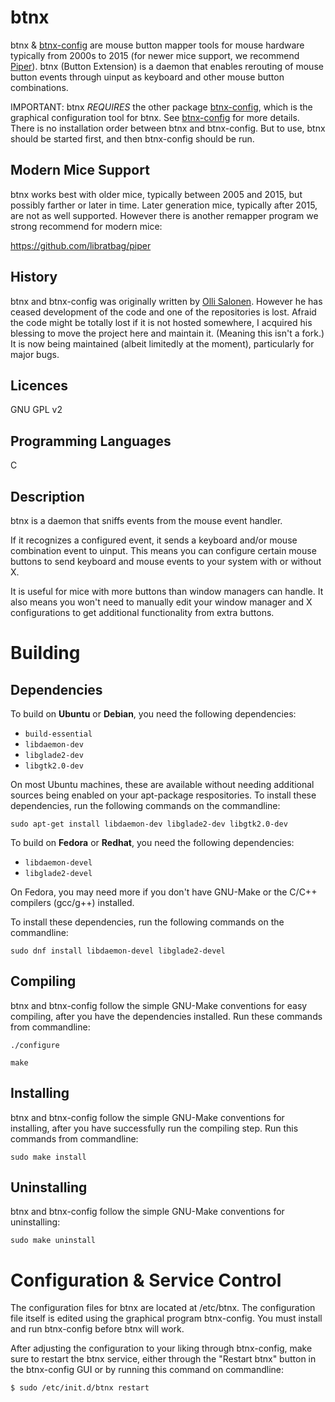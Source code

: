 btnx
====

btnx & [btnx-config](https://github.com/cdobrich/btnx-config) are mouse button mapper tools for mouse hardware typically from 2000s to 2015 (for newer mice support, we recommend [Piper](https://github.com/libratbag/piper)). btnx (Button Extension) is a daemon that enables rerouting of mouse button events through uinput as keyboard and other mouse button combinations. 

IMPORTANT: btnx *REQUIRES* the other package [btnx-config](https://github.com/cdobrich/btnx-config), which is the graphical configuration tool for btnx. See [btnx-config](https://github.com/cdobrich/btnx-config) for more details. There is no installation order between btnx and btnx-config. But to use, btnx should be started first, and then btnx-config should be run. 


Modern Mice Support
----
btnx works best with older mice, typically between 2005 and 2015, but possibly farther or later in time. Later generation mice, typically after 2015, are not as well supported. However there is another remapper program we strong recommend for modern mice:

https://github.com/libratbag/piper


History
----
btnx and btnx-config was originally written by [Olli Salonen](https://launchpad.net/~daou). However he has ceased development of the code and one of the repositories is lost. Afraid the code might be totally lost if it is not hosted somewhere, I acquired his blessing to move the project here and maintain it. (Meaning this isn't a fork.) It is now being maintained (albeit limitedly at the moment), particularly for major bugs.

Licences
----
GNU GPL v2

Programming Languages
----
C

Description
----
btnx is a daemon that sniffs events from the mouse event handler.

If it recognizes a configured event, it sends a keyboard and/or mouse combination event to uinput. This means you can configure certain mouse buttons to send keyboard and mouse events to your system with or without X.

It is useful for mice with more buttons than window managers can handle. It also means you won't need to manually edit your window manager and X configurations to get additional functionality from extra buttons.

Building
=======

## Dependencies

To build on **Ubuntu** or **Debian**, you need the following dependencies:

* `build-essential`
* `libdaemon-dev`
* `libglade2-dev`
* `libgtk2.0-dev`

On most Ubuntu machines, these are available without needing additional sources being enabled on your apt-package respositories. To install these dependencies, run the following commands on the commandline:

`sudo apt-get install libdaemon-dev libglade2-dev libgtk2.0-dev`

To build on **Fedora** or **Redhat**, you need the following dependencies:

* `libdaemon-devel`
* `libglade2-devel`

On Fedora, you may need more if you don't have GNU-Make or the C/C++ compilers (gcc/g++) installed.

To install these dependencies, run the following commands on the commandline:

`sudo dnf install libdaemon-devel libglade2-devel `

## Compiling

btnx and btnx-config follow the simple GNU-Make conventions for easy compiling, after you have the dependencies installed. Run these commands from commandline:

`./configure`

`make`

## Installing

btnx and btnx-config follow the simple GNU-Make conventions for installing, after you have successfully run the compiling step. Run this commands from commandline:

`sudo make install`

## Uninstalling

btnx and btnx-config follow the simple GNU-Make conventions for uninstalling:

`sudo make uninstall`

Configuration & Service Control
======
The configuration files for btnx are located at /etc/btnx. The configuration file itself is edited using the graphical program btnx-config. You must install and run btnx-config before btnx will work.

After adjusting the configuration to your liking through btnx-config, make sure to restart the btnx service, either through the "Restart btnx" button in the btnx-config GUI or by running this command on commandline:

`$ sudo /etc/init.d/btnx restart`
